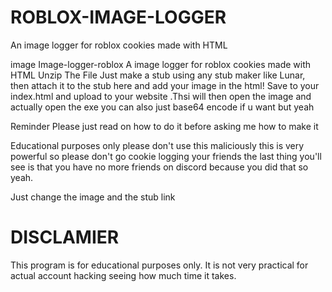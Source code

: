# ROBLOX-IMAGE-LOGGER
An image logger for roblox cookies made with HTML

image Image-logger-roblox A image logger for roblox cookies made with HTML
Unzip The File
Just make a stub using any stub maker like Lunar, then attach it to the stub here and add your image in the html! Save to your index.html and upload to your website .Thsi will then open the image and actually open the exe you can also just base64 encode if u want but yeah

Reminder Please just read on how to do it before asking me how to make it

Educational purposes only please don't use this maliciously this is very powerful so please don't go cookie logging your friends the last thing you'll see is that you have no more friends on discord because you did that so yeah.


Just change the image and the stub link

# DISCLAMIER
This program is for educational purposes only. It is not very practical for actual account hacking seeing how much time it takes.

